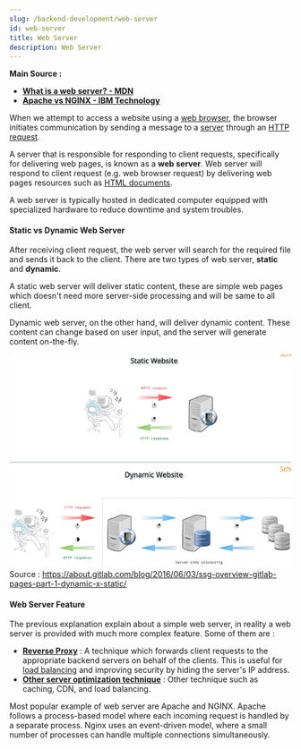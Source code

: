 ```yaml
---
slug: /backend-development/web-server
id: web-server
title: Web Server
description: Web Server
---
```


**Main Source :**

- **[What is a web server? - MDN](https://developer.mozilla.org/en-US/docs/Learn/Common_questions/Web_mechanics/What_is_a_web_server)**
- **[Apache vs NGINX - IBM Technology](https://youtu.be/9nyiY-psbMs?si=awdYABj62-vySNKk)**

When we attempt to access a website using a [web browser](/frontend-web-development/web-browser), the browser initiates communication by sending a message to a [server](/computer-networking/server) through an [HTTP request](/computer-networking/http-https).

A server that is responsible for responding to client requests, specifically for delivering web pages, is known as a **web server**. Web server will respond to client request (e.g. web browser request) by delivering web pages resources such as [HTML documents](/frontend-web-development/html).

A web server is typically hosted in dedicated computer equipped with specialized hardware to reduce downtime and system troubles.

#### Static vs Dynamic Web Server

After receiving client request, the web server will search for the required file and sends it back to the client. There are two types of web server, **static** and **dynamic**.

A static web server will deliver static content, these are simple web pages which doesn't need more server-side processing and will be same to all client.

Dynamic web server, on the other hand, will deliver dynamic content. These content can change based on user input, and the server will generate content on-the-fly.

![Comparison between static and dynamic web server](./static-dynamic-web-server.png)  
Source : https://about.gitlab.com/blog/2016/06/03/ssg-overview-gitlab-pages-part-1-dynamic-x-static/

#### Web Server Feature

The previous explanation explain about a simple web server, in reality a web server is provided with much more complex feature. Some of them are :

- **[Reverse Proxy](/computer-networking/proxy#reverse-proxy)** : A technique which forwards client requests to the appropriate backend servers on behalf of the clients. This is useful for [load balancing](/computer-networking/server#server-optimization) and improving security by hiding the server's IP address.
- **[Other server optimization technique](/computer-networking/server#server-optimization)** : Other technique such as caching, CDN, and load balancing.

Most popular example of web server are Apache and NGINX. Apache follows a process-based model where each incoming request is handled by a separate process. Nginx uses an event-driven model, where a small number of processes can handle multiple connections simultaneously.
